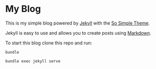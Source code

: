 # My Blog

This is my simple blog powered by [Jekyll](http://jekyllrb.com/) with the [So Simple Theme](http://mmistakes.github.io/so-simple-theme/).

Jekyll is easy to use and allows you to create posts using [Markdown](http://en.wikipedia.org/wiki/Markdown).

To start this blog clone this repo and run:

```
bundle

bundle exec jekyll serve
